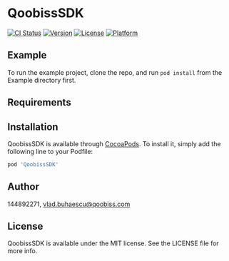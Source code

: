 # QoobissSDK

[![CI Status](https://img.shields.io/travis/144892271/QoobissSDK.svg?style=flat)](https://travis-ci.org/144892271/QoobissSDK)
[![Version](https://img.shields.io/cocoapods/v/QoobissSDK.svg?style=flat)](https://cocoapods.org/pods/QoobissSDK)
[![License](https://img.shields.io/cocoapods/l/QoobissSDK.svg?style=flat)](https://cocoapods.org/pods/QoobissSDK)
[![Platform](https://img.shields.io/cocoapods/p/QoobissSDK.svg?style=flat)](https://cocoapods.org/pods/QoobissSDK)

## Example

To run the example project, clone the repo, and run `pod install` from the Example directory first.

## Requirements

## Installation

QoobissSDK is available through [CocoaPods](https://cocoapods.org). To install
it, simply add the following line to your Podfile:

```ruby
pod 'QoobissSDK'
```

## Author

144892271, vlad.buhaescu@qoobiss.com

## License

QoobissSDK is available under the MIT license. See the LICENSE file for more info.
